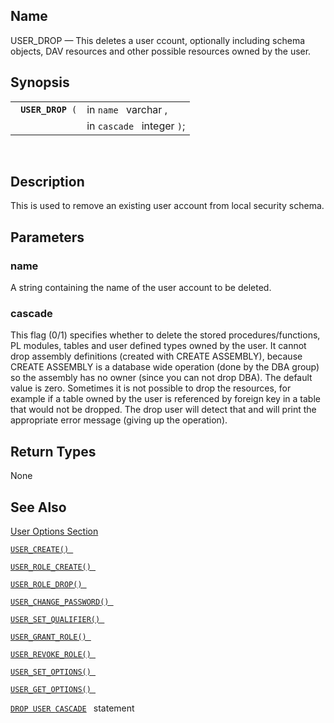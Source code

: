<div id="fn_user_drop" class="refentry">

<div class="titlepage">

</div>

<div class="refnamediv">

## Name

USER_DROP — This deletes a user ccount, optionally including schema
objects, DAV resources and other possible resources owned by the user.

</div>

<div class="refsynopsisdiv">

## Synopsis

<div id="fsyn_user_drop" class="funcsynopsis">

|                        |                            |
|------------------------|----------------------------|
| ` `**`USER_DROP`**` (` | in `name ` varchar ,       |
|                        | in `cascade ` integer `)`; |

<div class="funcprototype-spacer">

 

</div>

</div>

</div>

<div id="desc_user_drop" class="refsect1">

## Description

This is used to remove an existing user account from local security
schema.

</div>

<div id="params_user_drop" class="refsect1">

## Parameters

<div id="id116422" class="refsect2">

### name

A string containing the name of the user account to be deleted.

</div>

<div id="id116425" class="refsect2">

### cascade

This flag (0/1) specifies whether to delete the stored
procedures/functions, PL modules, tables and user defined types owned by
the user. It cannot drop assembly definitions (created with CREATE
ASSEMBLY), because CREATE ASSEMBLY is a database wide operation (done by
the DBA group) so the assembly has no owner (since you can not drop
DBA). The default value is zero. Sometimes it is not possible to drop
the resources, for example if a table owned by the user is referenced by
foreign key in a table that would not be dropped. The drop user will
detect that and will print the appropriate error message (giving up the
operation).

</div>

</div>

<div id="ret_user_drop" class="refsect1">

## Return Types

None

</div>

<div id="seealso_user_drop" class="refsect1">

## See Also

<a href="ch-server.html#vumuseroptions" class="link"
title="User Options">User Options Section</a>

<a href="fn_user_create.html" class="link" title="USER_CREATE"><code
class="function">USER_CREATE() </code></a>

<a href="fn_user_role_create.html" class="link"
title="USER_ROLE_CREATE"><code
class="function">USER_ROLE_CREATE() </code></a>

<a href="fn_user_role_drop.html" class="link"
title="USER_ROLE_DROP"><code
class="function">USER_ROLE_DROP() </code></a>

<a href="fn_user_change_password.html" class="link"
title="USER_CHANGE_PASSWORD"><code
class="function">USER_CHANGE_PASSWORD() </code></a>

<a href="fn_user_set_qualifier.html" class="link"
title="USER_SET_QUALIFIER"><code
class="function">USER_SET_QUALIFIER() </code></a>

<a href="fn_user_grant_role.html" class="link"
title="USER_GRANT_ROLE"><code
class="function">USER_GRANT_ROLE() </code></a>

<a href="fn_user_revoke_role.html" class="link"
title="USER_REVOKE_ROLE"><code
class="function">USER_REVOKE_ROLE() </code></a>

<a href="fn_user_set_option.html" class="link"
title="USER_SET_OPTION"><code
class="function">USER_SET_OPTIONS() </code></a>

<a href="fn_user_get_option.html" class="link"
title="USER_GET_OPTION"><code
class="function">USER_GET_OPTIONS() </code></a>

<a href="ch-appendixa.html#yacc" class="link"
title="23.1. YACC SQL Grammar Reference"><code
class="function">DROP USER [CASCADE]() </code> statement</a>

</div>

</div>
